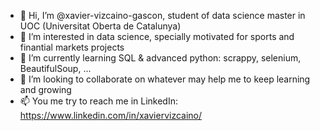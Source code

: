 - 👋 Hi, I’m @xavier-vizcaino-gascon, student of data science master in UOC (Universitat Oberta de Catalunya) 
- 👀 I’m interested in data science, specially motivated for sports and finantial markets projects
- 🌱 I’m currently learning SQL & advanced python: scrappy, selenium, BeautifulSoup, ...
- 💞️ I’m looking to collaborate on whatever may help me to keep learning and growing
- 📫 You me try to reach me in LinkedIn: https://www.linkedin.com/in/xaviervizcaino/

<!---
xavier-vizcaino-gascon/xavier-vizcaino-gascon is a ✨ special ✨ repository because its `README.md` (this file) appears on your GitHub profile.
You can click the Preview link to take a look at your changes.
--->
